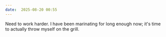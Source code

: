 ```yaml
---
date:  2025-08-20 00:55
---
```


Need to work harder. I have been marinating for long enough now; it's time to actually throw myself on the grill.
